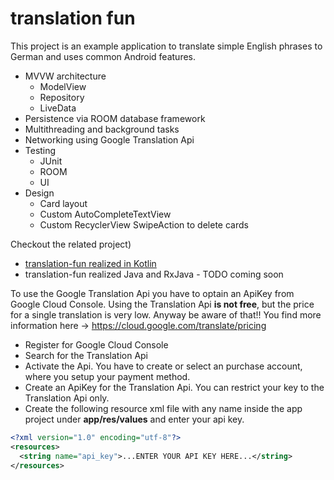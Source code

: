 # translation fun
This project is an example application to translate simple English phrases to German and uses common Android features.
* MVVW architecture
  * ModelView
  * Repository
  * LiveData
* Persistence via ROOM database framework
* Multithreading and background tasks
* Networking using Google Translation Api
* Testing
  * JUnit
  * ROOM
  * UI
* Design
  * Card layout
  * Custom AutoCompleteTextView
  * Custom RecyclerView SwipeAction to delete cards
  
Checkout the related project)
* [translation-fun realized in Kotlin](https://github.com/graf-semmel/translation-fun-kotlin)
* translation-fun realized Java and RxJava - TODO coming soon
  
To use the Google Translation Api you have to optain an ApiKey from Google Cloud Console. Using the Translation Api **is not free**, but the price for a single translation is very low. Anyway be aware of that!! You find more information here -> https://cloud.google.com/translate/pricing
* Register for Google Cloud Console
* Search for the Translation Api
* Activate the Api. You have to create or select an purchase account, where you setup your payment method.
* Create an ApiKey for the Translation Api. You can restrict your key to the Translation Api only.
* Create the following resource xml file with any name inside the app project under **app/res/values** and enter your api key.

```xml
<?xml version="1.0" encoding="utf-8"?>
<resources>
  <string name="api_key">...ENTER YOUR API KEY HERE...</string>
</resources>
```
